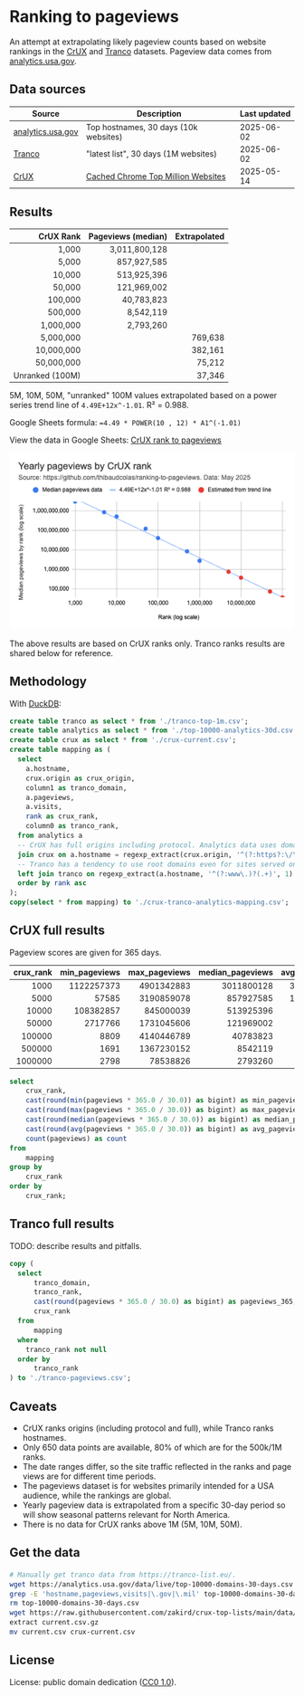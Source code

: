# Ranking to pageviews

An attempt at extrapolating likely pageview counts based on website rankings in the [CrUX](https://developer.chrome.com/docs/crux) and [Tranco](https://tranco-list.eu/) datasets. Pageview data comes from [analytics.usa.gov](https://analytics.usa.gov/).

## Data sources

| Source                                          | Description                                                                    | Last updated |
| ----------------------------------------------- | ------------------------------------------------------------------------------ | ------------ |
| [analytics.usa.gov](https://analytics.usa.gov/) | Top hostnames, 30 days (10k websites)                                          | 2025-06-02   |
| [Tranco](https://tranco-list.eu/)               | "latest list", 30 days (1M websites)                                           | 2025-06-02   |
| [CrUX](https://developer.chrome.com/docs/crux)  | [Cached Chrome Top Million Websites](https://github.com/zakird/crux-top-lists) | 2025-05-14   |

## Results

|       CrUX Rank | Pageviews (median) | Extrapolated |
| --------------: | -----------------: | -----------: |
|           1,000 |      3,011,800,128 |              |
|           5,000 |        857,927,585 |              |
|          10,000 |        513,925,396 |              |
|          50,000 |        121,969,002 |              |
|         100,000 |         40,783,823 |              |
|         500,000 |          8,542,119 |              |
|       1,000,000 |          2,793,260 |              |
|       5,000,000 |                    |      769,638 |
|      10,000,000 |                    |      382,161 |
|      50,000,000 |                    |       75,212 |
| Unranked (100M) |                    |       37,346 |

5M, 10M, 50M, "unranked" 100M values extrapolated based on a power series trend line of `4.49E+12x^-1.01`. R² = 0.988.

Google Sheets formula: `=4.49 * POWER(10 , 12) * A1^(-1.01)`

View the data in Google Sheets: [CrUX rank to pageviews](https://docs.google.com/spreadsheets/d/14kjXr9clXqH4mEhXpkutlUTkNtJrb0OxX8VaQMoEHVA/edit?gid=0#gid=0)

[![Yearly pageviews by CrUX rank (log scale)](./yearly-pageviews-by-crux-rank.png)](./yearly-pageviews-by-crux-rank.png)

The above results are based on CrUX ranks only. Tranco ranks results are shared below for reference.

## Methodology

With [DuckDB](https://duckdb.org/):

```sql
create table tranco as select * from './tranco-top-1m.csv';
create table analytics as select * from './top-10000-analytics-30d.csv';
create table crux as select * from './crux-current.csv';
create table mapping as (
  select
    a.hostname,
    crux.origin as crux_origin,
    column1 as tranco_domain,
    a.pageviews,
    a.visits,
    rank as crux_rank,
    column0 as tranco_rank,
  from analytics a
  -- CrUX has full origins including protocol. Analytics data uses domain only.
  join crux on a.hostname = regexp_extract(crux.origin, '^(?:https?:\/\/)?([^\/]+)', 1)
  -- Tranco has a tendency to use root domains even for sites served on www.
  left join tranco on regexp_extract(a.hostname, '^(?:www\.)?(.+)', 1) = tranco.column1
  order by rank asc
);
copy(select * from mapping) to './crux-tranco-analytics-mapping.csv';
```

## CrUX full results

Pageview scores are given for 365 days.

| crux_rank | min_pageviews | max_pageviews | median_pageviews | avg_pageviews | count |
| --------: | ------------: | ------------: | ---------------: | ------------: | ----: |
|      1000 |    1122257373 |    4901342883 |       3011800128 |    3011800128 |     2 |
|      5000 |         57585 |    3190859078 |        857927585 |    1262516310 |    11 |
|     10000 |     108382857 |     845000039 |        513925396 |     459828372 |     8 |
|     50000 |       2717766 |    1731045606 |        121969002 |     188932971 |    50 |
|    100000 |          8809 |    4140446789 |         40783823 |     133256552 |    56 |
|    500000 |          1691 |    1367230152 |          8542119 |      24123590 |   290 |
|   1000000 |          2798 |      78538826 |          2793260 |       4858734 |   233 |

```sql
select
    crux_rank,
    cast(round(min(pageviews * 365.0 / 30.0)) as bigint) as min_pageviews,
    cast(round(max(pageviews * 365.0 / 30.0)) as bigint) as max_pageviews,
    cast(round(median(pageviews * 365.0 / 30.0)) as bigint) as median_pageviews,
    cast(round(avg(pageviews * 365.0 / 30.0)) as bigint) as avg_pageviews,
    count(pageviews) as count
from
    mapping
group by
    crux_rank
order by
    crux_rank;
```

## Tranco full results

TODO: describe results and pitfalls.

```sql
copy (
  select
      tranco_domain,
      tranco_rank,
      cast(round(pageviews * 365.0 / 30.0) as bigint) as pageviews_365,
      crux_rank
  from
      mapping
  where
    tranco_rank not null
  order by
      tranco_rank
) to './tranco-pageviews.csv';
```

## Caveats

- CrUX ranks origins (including protocol and full), while Tranco ranks hostnames.
- Only 650 data points are available, 80% of which are for the 500k/1M ranks.
- The date ranges differ, so the site traffic reflected in the ranks and page views are for different time periods.
- The pageviews dataset is for websites primarily intended for a USA audience, while the rankings are global.
- Yearly pageview data is extrapolated from a specific 30-day period so will show seasonal patterns relevant for North America.
- There is no data for CrUX ranks above 1M (5M, 10M, 50M).

## Get the data

```bash
# Manually get tranco data from https://tranco-list.eu/.
wget https://analytics.usa.gov/data/live/top-10000-domains-30-days.csv
grep -E 'hostname,pageviews,visits|\.gov|\.mil' top-10000-domains-30-days.csv > top-10000-analytics-30d.csv
rm top-10000-domains-30-days.csv
wget https://raw.githubusercontent.com/zakird/crux-top-lists/main/data/global/current.csv.gz
extract current.csv.gz
mv current.csv crux-current.csv
```

## License

License: public domain dedication ([CC0 1.0](https://creativecommons.org/publicdomain/zero/1.0/)).
